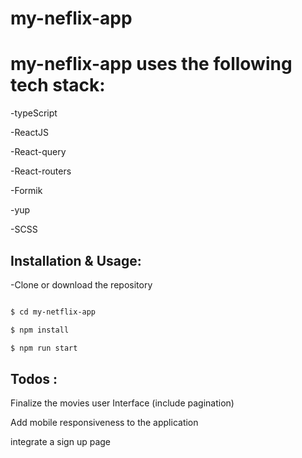 # my-neflix-app
# my-neflix-app uses the following tech stack:

-typeScript

-ReactJS

-React-query

-React-routers

-Formik

-yup

-SCSS

## Installation & Usage:

-Clone or download the repository
```bash

$ cd my-netflix-app

$ npm install

$ npm run start

```

## Todos :

Finalize the movies user Interface (include pagination)

Add mobile responsiveness to the application

integrate a sign up page
